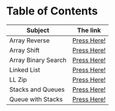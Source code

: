 # Table of Contents

| Subject | The link |
| --- | --- |
| Array Reverse | [Press Here!](data_structures_and_algorithms_401_python/Challenges/array_reverse/README.md) |
| Array Shift | [Press Here!](/home/ahmed/data-structures-and-algorithms-401-python/data_structures_and_algorithms_401_python/Challenges/array_shift/README.md) |
| Array Binary Search | [Press Here!](/home/ahmed/data-structures-and-algorithms-401-python/data_structures_and_algorithms_401_python/Challenges/array_binary_search/README.md) |
| Linked List | [Press Here!](/home/ahmed/data-structures-and-algorithms-401-python/data_structures_and_algorithms_401_python/Data_Structures/linked_list/README.md) |
| LL Zip | [Press Here!](/home/ahmed/data-structures-and-algorithms-401-python/data_structures_and_algorithms_401_python/Challenges/ll_zip/README.md) |
| Stacks and Queues | [Press Here!](/home/ahmed/data-structures-and-algorithms-401-python/data_structures_and_algorithms_401_python/Data_Structures/stacks_and_queues/README.md) |
| Queue with Stacks | [Press Here!](/home/ahmed/data-structures-and-algorithms-401-python/data_structures_and_algorithms_401_python/Challenges/queue_with_stacks/README.md) |

